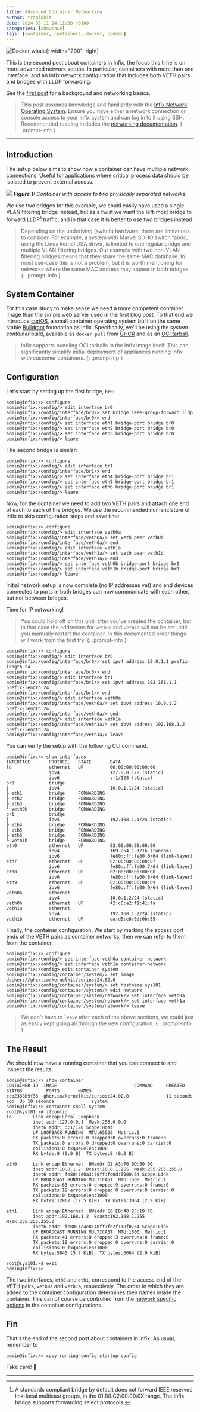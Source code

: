 ```yaml
---
title: Advanced Container Networking
author: troglobit
date: 2024-03-11 14:11:50 +0100
categories: [showcase]
tags: [container, containers, docker, podman]
---
```


![Docker whale](/assets/img/docker.webp){: width="200" .right}

This is the second post about containers in Infix, the focus this time
is on more advanced network setups.  In particular, containers with more
than one interface, and an Infix network configuration that includes
both VETH pairs and bridges with LLDP forwarding.

See the [first post][1] for a background and networking basics.

> This post assumes knowledge and familiarity with the [Infix Network
> Operating System](https://kernelkit.github.io/).  Ensure you have
> either a network connection or console access to your Infix system and
> can log in to it using SSH.  Recommended reading includes the
> [networking documentation][0].
{: .prompt-info }


----

## Introduction

The setup below aims to show how a container can have multiple network
connections.  Useful for applications where critical process data should
be isolated to prevent external access.

![](/assets/img/container-two-bridges.svg)
_**Figure 1:** Container with access to two physically separated networks._

We use two bridges for this example, we could easily have used a single
VLAN filtering bridge instead, but as a twist we want the left-most
bridge to forward LLDP[^1] traffic, and in that case it is better to use
two bridges instead.

> Depending on the underlying (switch) hardware, there are limitations
> to consider.  For example, a system with Marvel SOHO switch fabric,
> using the Linux kernel DSA driver, is limited to one regular bridge
> and multiple VLAN filtering bridges.  Our example with two non-VLAN
> filtering bridges means that they share the same MAC database.  In
> most use-case this is not a problem, but it is worth mentioning for
> networks where the same MAC address may appear in both bridges.
{: .prompt-info }

## System Container

For this case study to make sense we need a more competent container
image than the simple web server used in the first blog post.  To that
end we introduce [curiOS][2], a small container operating system built
on the same stable [Buildroot][3] foundation as Infix.  Specifically,
we'll be using the *system container* build, available as `docker pull`
from [GHCR][4] and as an [OCI tarball][5].

> Infix supports bundling OCI tarballs in the Infix image itself.  This
> can significantly simplify initial deployment of appliances running
> Infix with customer containers.
{: .prompt-tip }


## Configuration

Let's start by setting up the first bridge, `br0`:

```console
admin@infix:/> configure
admin@infix:/config/> edit interface br0
admin@infix:/config/interface/br0/> set bridge ieee-group-forward lldp
admin@infix:/config/interface/br0/> end
admin@infix:/config/> set interface eth1 bridge-port bridge br0
admin@infix:/config/> set interface eth2 bridge-port bridge br0
admin@infix:/config/> set interface eth3 bridge-port bridge br0
admin@infix:/config/> leave
```

The second bridge is similar:

```console
admin@infix:/> configure
admin@infix:/config/> edit interface br1
admin@infix:/config/interface/br1/> end
admin@infix:/config/> set interface eth4 bridge-port bridge br1
admin@infix:/config/> set interface eth5 bridge-port bridge br1
admin@infix:/config/> set interface eth6 bridge-port bridge br1
admin@infix:/config/> leave
```

Now, for the container we need to add two VETH pairs and attach one end
of each to each of the bridges.  We use the recommended nomenclature of
Infix to skip configuration steps and save time:

```console
admin@infix:/> configure
admin@infix:/config/> edit interface veth0a
admin@infix:/config/interface/veth0a/> set veth peer veth0b
admin@infix:/config/interface/veth0a/> end
admin@infix:/config/> edit interface veth1a
admin@infix:/config/interface/veth1a/> set veth peer veth1b
admin@infix:/config/interface/veth1a/> end
admin@infix:/config/> set interface veth0b bridge-port bridge br0
admin@infix:/config/> set interface veth1b bridge-port bridge br1
admin@infix:/config/> leave
```

Initial network setup is now complete (no IP addresses yet) and end
devices connected to ports in both bridges can now communicate with
each other, but not between bridges.

Time for IP networking!

> You could hold off on this until after you've created the container,
> but in that case the addresses for `veth0a` and `veth1a` will not be
> set until you manually restart the container.  In this documented
> order things will work from the first try.
{: .prompt-info }

```console
admin@infix:/> configure
admin@infix:/config/> edit interface br0
admin@infix:/config/interface/br0/> set ipv4 address 10.0.1.1 prefix-length 24
admin@infix:/config/interface/br0/> end
admin@infix:/config/> edit interface br1
admin@infix:/config/interface/br1/> set ipv4 address 192.168.1.1 prefix-length 24
admin@infix:/config/interface/br1/> end
admin@infix:/config/> edit interface veth0a 
admin@infix:/config/interface/veth0a/> set ipv4 address 10.0.1.2 prefix-length 24
admin@infix:/config/interface/veth0a/> end
admin@infix:/config/> edit interface veth1a 
admin@infix:/config/interface/veth1a/> set ipv4 address 192.168.1.2 prefix-length 24
admin@infix:/config/interface/veth1a/> leave
```

You can verify the setup with the following CLI command.

```console
admin@infix:/> show interfaces 
INTERFACE       PROTOCOL   STATE       DATA
lo              ethernet   UP          00:00:00:00:00:00
                ipv4                   127.0.0.1/8 (static)
                ipv6                   ::1/128 (static)
br0             bridge
│               ipv4                   10.0.1.1/24 (static)
├ eth1          bridge     FORWARDING
├ eth2          bridge     FORWARDING
├ eth3          bridge     FORWARDING
└ veth0b        bridge     FORWARDING
br1             bridge
│               ipv4                   192.168.1.1/24 (static)
├ eth4          bridge     FORWARDING
├ eth5          bridge     FORWARDING
├ eth6          bridge     FORWARDING
└ veth1b        bridge     FORWARDING
eth0            ethernet   UP          02:00:00:00:00:00
                ipv4                   169.254.1.3/16 (random)
                ipv6                   fe80::ff:fe00:0/64 (link-layer)
eth7            ethernet   UP          02:00:00:00:00:07
                ipv6                   fe80::ff:fe00:7/64 (link-layer)
eth8            ethernet   UP          02:00:00:00:00:08
                ipv6                   fe80::ff:fe00:8/64 (link-layer)
eth9            ethernet   UP          02:00:00:00:00:09
                ipv6                   fe80::ff:fe00:9/64 (link-layer)
veth0a          ethernet
                ipv4                   10.0.1.2/24 (static)
veth0b          ethernet   UP          42:c0:a2:f1:41:fa
veth1a          ethernet
                ipv4                   192.168.1.2/24 (static)
veth1b          ethernet   UP          da:d5:e8:0d:0b:55
```

Finally, the container configuration.  We start by marking the access
port ends of the VETH pairs as container networks, then we can refer
to them from the container.

```console
admin@infix:/> configure
admin@infix:/config/> set interface veth0a container-network
admin@infix:/config/> set interface veth1a container-network
admin@infix:/config> edit container system
admin@infix:/config/container/system/> set image docker://ghcr.io/kernelkit/curios:24.02.0
admin@infix:/config/container/system/> set hostname sys101
admin@infix:/config/container/system/> edit network
admin@infix:/config/container/system/network/> set interface veth0a
admin@infix:/config/container/system/network/> set interface veth1a
admin@infix:/config/container/system/network/> leave
```

> We don't have to `leave` after each of the above sections, we could
> just as easily kept going all through the new configuration.
{: .prompt-info }


## The Result

We should now have a running container that you can connect to and
inspect the results:

```console
admin@infix:/> show container
CONTAINER ID  IMAGE                             COMMAND     CREATED         STATUS         PORTS       NAMES
ccb2338b9f33  ghcr.io/kernelkit/curios:24.02.0              11 seconds ago  Up 10 seconds              system
admin@infix:/> container shell system
root@sys101:/# ifconfig
lo        Link encap:Local Loopback
          inet addr:127.0.0.1  Mask:255.0.0.0
          inet6 addr: ::1/128 Scope:Host
          UP LOOPBACK RUNNING  MTU:65536  Metric:1
          RX packets:0 errors:0 dropped:0 overruns:0 frame:0
          TX packets:0 errors:0 dropped:0 overruns:0 carrier:0
          collisions:0 txqueuelen:1000 
          RX bytes:0 (0.0 B)  TX bytes:0 (0.0 B)

eth0      Link encap:Ethernet  HWaddr D2:A3:70:0D:50:00
          inet addr:10.0.1.2  Bcast:10.0.1.255  Mask:255.255.255.0
          inet6 addr: fe80::d0a3:70ff:fe0d:5000/64 Scope:Link
          UP BROADCAST RUNNING MULTICAST  MTU:1500  Metric:1
          RX packets:63 errors:0 dropped:9 overruns:0 frame:0
          TX packets:19 errors:0 dropped:0 overruns:0 carrier:0
          collisions:0 txqueuelen:1000 
          RX bytes:12867 (12.5 KiB)  TX bytes:3064 (2.9 KiB)

eth1      Link encap:Ethernet  HWaddr E6:E8:40:2F:19:F0
          inet addr:192.168.1.2  Bcast:192.168.1.255  Mask:255.255.255.0
          inet6 addr: fe80::e4e8:40ff:fe2f:19f0/64 Scope:Link
          UP BROADCAST RUNNING MULTICAST  MTU:1500  Metric:1
          RX packets:41 errors:0 dropped:3 overruns:0 frame:0
          TX packets:19 errors:0 dropped:0 overruns:0 carrier:0
          collisions:0 txqueuelen:1000 
          RX bytes:5845 (5.7 KiB)  TX bytes:3064 (2.9 KiB)

root@sys101:~$ exit
admin@infix:/> 
```

The two interfaces, `eth0` and `eth1`, correspond to the access end of
the VETH pairs, `veth0a` and `veth1a`, respectively.  The order in which
they are added to the container configuration determines their names
inside the container.  This can of course be controlled from the
[network specific options][6] in the container configurations.


## Fin

That's the end of the second post about containers in Infix.  As usual,
remember to

```console
admin@infix:/> copy running-config startup-config
```

Take care! 🧡

----

[^1]: A standards compliant bridge by default does not forward IEEE
	reserved link-local multicast groups, in the 01:80:C2:00:00:0X
	range.  The Infix bridge supports forwarding select protocols.

[0]: https://github.com/kernelkit/infix/blob/main/doc/networking.md
[1]: /posts/containers/
[2]: https://github.com/kernelkit/curiOS/
[3]: https://buildroot.org/
[4]: https://github.com/kernelkit/curiOS/pkgs/container/curios/185490653?tag=24.02.0
[5]: https://github.com/kernelkit/curiOS/releases/tag/v24.02.0
[6]: https://github.com/kernelkit/infix/blob/main/doc/container.md#networking-and-containers
